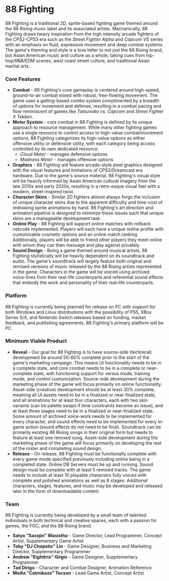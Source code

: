 ﻿# 88 Fighting
88 Fighting is a traditional 2D, sprite-based fighting game themed around the 88 Rising music label and its associated artists. Mechanically, 88 Fighting draws heavy inspiration from the high intensity arcade fighters of the CPS2-CPS3 era such as the *Street Fighter Alpha* and *Capcom VS* series with an emphasis on fluid, expressive movement and deep combat systems. The game's theming and style is a love letter to not just the 88 Rising brand, but Asian American music and culture as a whole, taking cues from hip-hop/R&B/EDM scenes, west coast street culture, and traditional Asian martial arts.
### Core Features
- **Combat** - 88 Fighting's core gameplay is centered around high-speed, ground-to-air combat mixed with robust, free-flowing movement. The game uses a gatling-based combo system complimented by a breadth of options for movement and defense, resulting in a combat pacing and flow reminiscent of games like *Tatsunoko vs. Capcom* and *Street Fighter X Tekken*.
- **Meter System** - core combat in 88 Fighting is defined by its unique approach to resource management. While many other fighting games use a single resource to control access to high-value combat/movement options, 88 Fighting categorizes its high-value options as either offensive utility or defensive utility, with each category being access controlled by its own dedicated resource.
   - *Cloud Meter* - manages defensive options
   - *Madness Meter* - manages offensive options
- **Graphics** - 88 Fighting will feature arcade-style pixel graphics designed with the visual features and limitations of CPS3/Dreamcast era hardware. Due to the game's source material, 88 Fighting's visual style will be heavily informed by Asian American cultural imagery from the late 2010s and early 2020s, resulting in a retro-esque visual feel with a modern, street-inspired twist.
- **Character Skins** - Similar 2D fighters almost always forgo the inclusion of unique character skins due to the apparent difficulty and time-cost of redrawing sprite animations by hand. 88 Fighting's art direction and animation pipeline is designed to minimize these issues such that unique skins are a manageable development task.
- **Online Play** - 88 Fighting will support online matches with rollback netcode implemented. Players will each have a unique online profile with customizable cosmetic options and an online match ranking. Additionally, players will be able to friend other players they meet online with whom they can then message and play against privately.
- **Sound Design** - Being a game themed around musical artists, 88 Fighting stylistically will be heavily dependent on its soundtrack and audio. The game's soundtrack will largely feature both original and remixed versions of music released by the 88 Rising artists represented in the game. Characters in the game will be voiced using archived voice-lines from their real-life counterparts and referential sound effects that embody the work and personality of their real-life counterparts.
### Platform
88 Fighting is currently being planned for release on PC with support for both Windows and Linux distributions with the possibility of PS5, XBox Series S/X, and Nintendo Switch releases based on funding, market feedback, and publishing agreements. 88 Fighting's primary platform will be PC.
### Minimum Viable Product
- **Reveal** - Our goal for 88 Fighting is to have source-side (technical) development be around 50-60% complete prior to the start of the game's marketing campaign. This means UI functionality needs to be in a complete state, and core combat needs to be in a complete or near-complete state, with functioning support for versus mode, training mode, and control customization. Source-side development during the marketing phase of the game will focus primarily on online functionality. Asset-side (creative) development should be at least 30% complete, meaning all UI assets need to be in a finalized or near-finalized state, and all animations for at least four characters, each with two skin variants (can be palette swaps if time constraints become an issue), and at least three stages need to be in a finalized or near-finalized state. Some amount of archived voice-work needs to be implemented for every character, and sound effects need to be implemented for every in-game action (sound effects do not need to be final). Soundtrack can be primarily existing 88 Rising songs in their original form but needs to feature at least one remixed song. Asset-side development during the marketing phase of the game will focus primarily on developing the rest of the roster and completing sound design.
- **Release** - On release, 88 Fighting must be functionally complete with every game-mode specified previously including online being in a completed state. Online DB Servers must be up and running. Sound design must be complete with at least 5 remixed tracks. The game needs to include at least 10 playable characters fully voiced with complete and polished animations as well as 8 stages. Additional characters, stages, features, and music may be developed and released later in the form of downloadable content.

### Team
88 Fighting is currently being developed by a small team of talented individuals in both technical and creative spaces, each with a passion for games, the FGC, and the 88 Rising brand.

- **Satyo "Saxojin" Wasistho** - Game Director, Lead Programmer, Concept Artist, Supplementary Game Artist
- **Toby "DJ Chopstix" Lin** - Game Designer, Business and Marketing Director, Supplementary Programmer
- **Andrew "Eighttrix" Girgis** - Game Designer, Supplementary Programmer
- **Tad Dirigo** - Character and Combat Designer, Animation Reference
- **Meilia "Catmikaze" Tecson** - Lead Game Artist, Concept Artist
